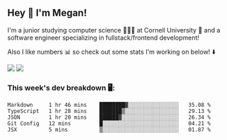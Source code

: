 ## Hey 👋 I'm Megan! 
I'm a junior studying computer science 👩🏻‍💻 at Cornell University 🐻 and a software engineer specializing in fullstack/frontend development!

Also I like numbers 📊 so check out some stats I'm working on below! ⬇️

<img src="https://github-readme-stats.vercel.app/api?username=meganyin13&show_icons=true&hide=stars&count_private=true" />

<img src="https://github-readme-stats.vercel.app/api/top-langs/?username=meganyin13&layout=compact&hide=Jupyter%20Notebook" />

### This week's dev breakdown 🖥:
<!--START_SECTION:waka-->
```text
Markdown     1 hr 46 mins    ████████▓░░░░░░░░░░░░░░░░   35.08 % 
TypeScript   1 hr 28 mins    ███████▒░░░░░░░░░░░░░░░░░   29.13 % 
JSON         1 hr 20 mins    ██████▓░░░░░░░░░░░░░░░░░░   26.34 % 
Git Config   12 mins         █░░░░░░░░░░░░░░░░░░░░░░░░   04.21 % 
JSX          5 mins          ▒░░░░░░░░░░░░░░░░░░░░░░░░   01.87 % 
```
<!--END_SECTION:waka-->